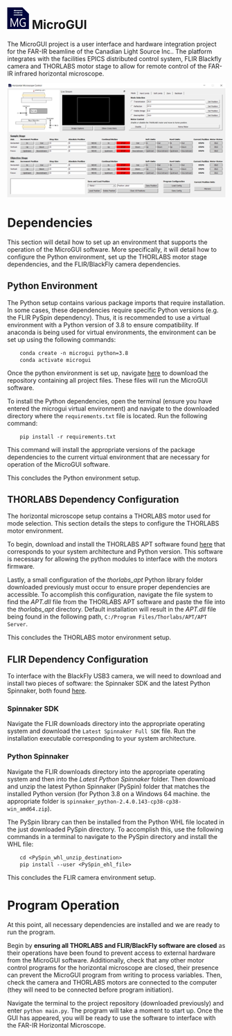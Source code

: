 # <img width="50" height="50" src="/microgui/source/figures/MicroGUI_logo.png"> MicroGUI
The MicroGUI project is a user interface and hardware integration project for the FAR-IR beamline of the Canadian Light Source Inc.. The platform integrates with the facilities EPICS distributed control system, FLIR Blackfly camera and THORLABS motor stage to allow for remote control of the FAR-IR infrared horizontal microscope.

![](microgui/source/figures/main_window.png)
    
# Dependencies
This section will detail how to set up an environment that supports the operation of the MicroGUI software. More specifically, it will detail how to configure the Python environment, set up the THORLABS motor stage dependencies, and the FLIR/BlackFly camera dependencies.

## Python Environment
The Python setup contains various package imports that require installation. In some cases, these dependencies require specific Python versions (e.g. the FLIR PySpin dependency). Thus, it is recommended to use a virtual environment with a Python version of 3.8 to ensure compatibility. If anaconda is being used for virtual environments, the environment can be set up using the following commands:

```terminal
    conda create -n microgui python=3.8
    conda activate microgui
```

Once the python environment is set up, navigate [here](https://github.com/JaiWillems/MicroGUI) to download the repository containing all project files. These files will run the MicroGUI software.

To install the Python dependencies, open the terminal (ensure you have entered the microgui virtual environment) and navigate to the downloaded directory where the ```requirements.txt``` file is located. Run the following command:

```terminal
    pip install -r requirements.txt
```

This command will install the appropriate versions of the package dependencies to the current virtual environment that are necessary for operation of the MicroGUI software.

This concludes the Python environment setup.

## THORLABS Dependency Configuration
The horizontal microscope setup contains a THORLABS motor used for mode selection. This section details the steps to configure the THORLABS motor environment.

To begin, download and install the THORLABS APT software found [here](https://www.thorlabs.com/software_pages/ViewSoftwarePage.cfm?Code=Motion_Control&viewtab=1) that corresponds to your system architecture and Python version. This software is necessary for allowing the python modules to interface with the motors firmware.

Lastly, a small configuration of the *thorlabs_apt* Python library folder downloaded previously must occur to ensure proper dependencies are accessible. To accomplish this configuration, navigate the file system to find the *APT.dll* file from the THORLABS APT software and paste the file into the *thorlabs_apt* directory. Default installation will result in the *APT.dll* file being found in the following path, ```C:/Program Files/Thorlabs/APT/APT Server```.

This concludes the THORLABS motor environment setup.

## FLIR Dependency Configuration
To interface with the BlackFly USB3 camera, we will need to download and install two pieces of software: the Spinnaker SDK and the latest Python Spinnaker, both found [here](https://flir.app.boxcn.net/v/SpinnakerSDK). 

 ### Spinnaker SDK
Navigate the FLIR downloads directory into the appropriate operating system and download the ```Latest Spinnaker Full SDK``` file. Run the installation executable corresponding to your system architecture.

### Python Spinnaker
Navigate the FLIR downloads directory into the appropriate operating system and then into the *Latest Python Spinnaker* folder. Then download and unzip the latest Python Spinnaker (PySpin) folder that matches the installed Python version (for Python 3.8 on a Windows 64 machine. the appropriate folder is ```spinnaker_python-2.4.0.143-cp38-cp38-win_amd64.zip```).

The PySpin library can then be installed from the Python WHL file located in the just downloaded PySpin directory. To accomplish this, use the following commands in a terminal to navigate to the PySpin directory and install the WHL file:
    
```terminal
    cd <PySpin_whl_unzip_destination>
    pip install --user <PySpin_ehl_file>
```
    
This concludes the FLIR camera environment setup.


# Program Operation
At this point, all necessary dependencies are installed and we are ready to run the program.
    
Begin by **ensuring all THORLABS and FLIR/BlackFly software are closed** as their operations have been found to prevent access to external hardware from the MicroGUI software. Additionally, check that any other motor control programs for the horizontal microscope are closed, their presence can prevent the MicroGUI program from writing to process variables. Then, check the camera and THORLABS motors are connected to the computer (they will need to be connected before program initiation).
    
Navigate the terminal to the project repository (downloaded previously) and enter ```python main.py```. The program will take a moment to start up. Once the GUI has appeared, you will be ready to use the software to interface with the FAR-IR Horizontal Microscope.
